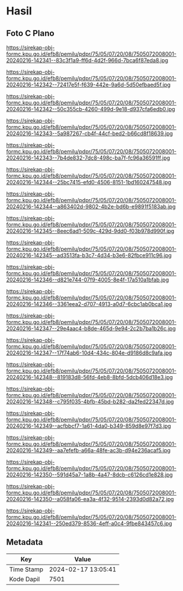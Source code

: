 # Hasil

## Foto C Plano

https://sirekap-obj-formc.kpu.go.id/efb8/pemilu/pdpr/75/05/07/20/08/7505072008001-20240216-142341--83c3f1a9-ff6d-4d2f-966d-7bca6f87eda8.jpg

https://sirekap-obj-formc.kpu.go.id/efb8/pemilu/pdpr/75/05/07/20/08/7505072008001-20240216-142342--72417e5f-f639-442e-9a6d-5d50efbaed5f.jpg

https://sirekap-obj-formc.kpu.go.id/efb8/pemilu/pdpr/75/05/07/20/08/7505072008001-20240216-142342--50c355cb-4260-499d-9e18-d937cfa6edb0.jpg

https://sirekap-obj-formc.kpu.go.id/efb8/pemilu/pdpr/75/05/07/20/08/7505072008001-20240216-142343--5a987267-cb4f-44cf-bed2-b66cd8f18639.jpg

https://sirekap-obj-formc.kpu.go.id/efb8/pemilu/pdpr/75/05/07/20/08/7505072008001-20240216-142343--7b4de832-7dc8-498c-ba7f-fc96a36591ff.jpg

https://sirekap-obj-formc.kpu.go.id/efb8/pemilu/pdpr/75/05/07/20/08/7505072008001-20240216-142344--25bc7415-efd0-4506-8151-1bd160247548.jpg

https://sirekap-obj-formc.kpu.go.id/efb8/pemilu/pdpr/75/05/07/20/08/7505072008001-20240216-142344--a863402d-9802-4b2e-bd6b-e9891f5183ab.jpg

https://sirekap-obj-formc.kpu.go.id/efb8/pemilu/pdpr/75/05/07/20/08/7505072008001-20240216-142345--8eec6ad1-509c-429d-9dd0-f03b978d990f.jpg

https://sirekap-obj-formc.kpu.go.id/efb8/pemilu/pdpr/75/05/07/20/08/7505072008001-20240216-142345--ad3513fa-b3c7-4d34-b3e6-82fbce911c96.jpg

https://sirekap-obj-formc.kpu.go.id/efb8/pemilu/pdpr/75/05/07/20/08/7505072008001-20240216-142346--d821e744-07f9-4005-8e4f-17a510a1bfab.jpg

https://sirekap-obj-formc.kpu.go.id/efb8/pemilu/pdpr/75/05/07/20/08/7505072008001-20240216-142346--3361eea2-d707-4913-a0d7-6cbc1ab0bca1.jpg

https://sirekap-obj-formc.kpu.go.id/efb8/pemilu/pdpr/75/05/07/20/08/7505072008001-20240216-142347--29e4aac4-b8de-465d-9e94-2c2b7ba1b26c.jpg

https://sirekap-obj-formc.kpu.go.id/efb8/pemilu/pdpr/75/05/07/20/08/7505072008001-20240216-142347--17f74ab6-10d4-434c-804e-d9186d8c9afa.jpg

https://sirekap-obj-formc.kpu.go.id/efb8/pemilu/pdpr/75/05/07/20/08/7505072008001-20240216-142348--819183d8-56fd-4eb8-8bfd-5dcb406d18e3.jpg

https://sirekap-obj-formc.kpu.go.id/efb8/pemilu/pdpr/75/05/07/20/08/7505072008001-20240216-142348--c795f035-4bfb-45bd-b282-da2fed22347d.jpg

https://sirekap-obj-formc.kpu.go.id/efb8/pemilu/pdpr/75/05/07/20/08/7505072008001-20240216-142349--acfbbcf7-1a61-4da0-b349-859d8e97f7d3.jpg

https://sirekap-obj-formc.kpu.go.id/efb8/pemilu/pdpr/75/05/07/20/08/7505072008001-20240216-142349--aa7efefb-a66a-48fe-ac3b-d94e236acaf5.jpg

https://sirekap-obj-formc.kpu.go.id/efb8/pemilu/pdpr/75/05/07/20/08/7505072008001-20240216-142350--591d45a7-1a8b-4a47-8dcb-c6126cd1e828.jpg

https://sirekap-obj-formc.kpu.go.id/efb8/pemilu/pdpr/75/05/07/20/08/7505072008001-20240216-142350--a058fa06-ea3a-4f32-9514-2393d0d82a72.jpg

https://sirekap-obj-formc.kpu.go.id/efb8/pemilu/pdpr/75/05/07/20/08/7505072008001-20240216-142341--250ed379-8536-4eff-a0c4-9fbe843457c6.jpg


## Metadata

| Key        | Value               |
| ---------- | ------------------- |
| Time Stamp | 2024-02-17 13:05:41 |
| Kode Dapil | 7501                |



